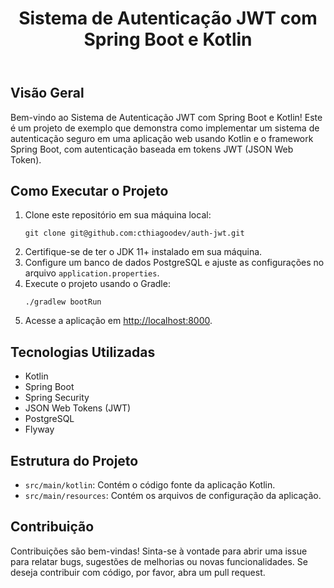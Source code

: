 <!DOCTYPE html>
<html lang="en">
<head>
    <meta charset="UTF-8">
    <meta name="viewport" content="width=device-width, initial-scale=1.0">
    <title>Sistema de Autenticação JWT com Spring Boot e Kotlin</title>
</head>
<body>

<div class="container">
<header>
    <h1>Sistema de Autenticação JWT com Spring Boot e Kotlin</h1>
</header>

<section>
    <h2>Visão Geral</h2>
    <p>Bem-vindo ao Sistema de Autenticação JWT com Spring Boot e Kotlin! Este é um projeto de exemplo que demonstra como implementar um sistema de autenticação seguro em uma aplicação web usando Kotlin e o framework Spring Boot, com autenticação baseada em tokens JWT (JSON Web Token).</p>
</section>

<section>
    <h2>Como Executar o Projeto</h2>
    <ol>
        <li>Clone este repositório em sua máquina local:</li>
        <pre><code>git clone git@github.com:cthiagoodev/auth-jwt.git</code></pre>
        <li>Certifique-se de ter o JDK 11+ instalado em sua máquina.</li>
        <li>Configure um banco de dados PostgreSQL e ajuste as configurações no arquivo <code>application.properties</code>.</li>
        <li>Execute o projeto usando o Gradle:</li>
        <pre><code>./gradlew bootRun</code></pre>
        <li>Acesse a aplicação em <a href="http://localhost:8000">http://localhost:8000</a>.</li>
    </ol>
</section>

<section>
    <h2>Tecnologias Utilizadas</h2>
    <ul>
        <li>Kotlin</li>
        <li>Spring Boot</li>
        <li>Spring Security</li>
        <li>JSON Web Tokens (JWT)</li>
        <li>PostgreSQL</li>
        <li>Flyway</li>
    </ul>
</section>

<section>
    <h2>Estrutura do Projeto</h2>
    <ul>
        <li><code>src/main/kotlin</code>: Contém o código fonte da aplicação Kotlin.</li>
        <li><code>src/main/resources</code>: Contém os arquivos de configuração da aplicação.</li>
    </ul>
</section>

<section>
    <h2>Contribuição</h2>
    <p>Contribuições são bem-vindas! Sinta-se à vontade para abrir uma issue para relatar bugs, sugestões de melhorias ou novas funcionalidades. Se deseja contribuir com código, por favor, abra um pull request.</p>
</section>
</div>

</body>
</html>